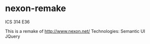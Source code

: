 # nexon-remake
ICS 314 E36

This is a remake of http://www.nexon.net/
Technologies:
Semantic UI
JQuery
